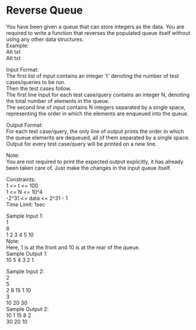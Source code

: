 # Reverse Queue




You have been given a queue that can store integers as the data. You are required to write a function that reverses the populated queue itself without using any other data structures.           
Example:         
Alt txt           
Alt txt        

Input Format:        
The first list of input contains an integer 't' denoting the number of test cases/queries to be run.         
Then the test cases follow.           
The first line input for each test case/query contains an integer N, denoting the total number of elements in the queue.          
The second line of input contains N integers separated by a single space, representing the order in which the elements are enqueued into the queue.          

Output Format:        
For each test case/query, the only line of output prints the order in which the queue elements are dequeued, all of them separated by a single space.           
Output for every test case/query will be printed on a new line.            

Note:           
You are not required to print the expected output explicitly, it has already been taken care of. Just make the changes in the input queue itself.              

Constraints:           
1 <= t <= 100         
1 <= N <= 10^4              
-2^31 <= data <= 2^31 - 1           
Time Limit: 1sec              

Sample Input 1:         
1           
6              
1 2 3 4 5 10          
Note:         
Here, 1 is at the front and 10 is at the rear of the queue.        
Sample Output 1:         
10 5 4 3 2 1             

Sample Input 2:         
2         
5            
2 8 15 1 10           
3            
10 20 30          
Sample Output 2:        
10 1 15 8 2       
30 20 10            


